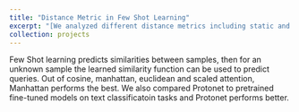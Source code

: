 ```yaml
---
title: "Distance Metric in Few Shot Learning"
excerpt: "[We analyzed different distance metrics including static and learned distance metrics in Prototypical Networks. [Link to paper](https://drive.google.com/file/d/121DAsB994XF6JTmlby_YYRhutrbs63Fc/view) <br/><img src='proto.png' width='300'>"
collection: projects
---
```


Few Shot learning predicts similarities between samples, then for an unknown sample the learned similarity function can be used to predict queries. Out of cosine, manhattan, euclidean and scaled attention, Manhattan performs the best. We also compared Protonet to pretrained fine-tuned models on text classificatoin tasks and Protonet performs better.  


